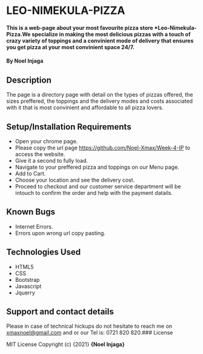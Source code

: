 # LEO-NIMEKULA-PIZZA
#### This is a web-page about your most favourite pizza store *Leo-Nimekula-Pizza.We specialize in making the most delicious pizzas with a touch of crazy variety of toppings and a convinient mode of delivery that ensures you get pizza at your most convinient space 24/7.
#### By Noel Injaga
## Description
The page is a directory page with detail on the types of pizzas offered, the sizes preffered, the toppings and the delivery modes and costs associated with it that is most convinient and affordable to all pizza lovers.
## Setup/Installation Requirements
* Open your chrome page.
* Please copy the url page https://github.com/Noel-Xmax/Week-4-IP to access the website.
* Give it a second to fully load.
* Navigate to your preffered pizza and toppings on our Menu page.
* Add to Cart.
* Choose your location and see the delivery cost.
* Proceed to checkout and our customer service department will be intouch to confirm the order and     help with the payment datails.
## Known Bugs
* Internet Errors.
* Errors upon wrong url copy pasting.
## Technologies Used
* HTML5
* CSS
* Bootstrap
* Javascript
* Jquerry
## Support and contact details
Please in case of technical hickups do not hesitate to reach me on xmaxnoel@gmail.com and or our Tel is: 0721 820 820.### License

MIT License
Copyright (c) {2021} **{Noel Injaga}**
